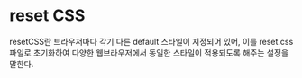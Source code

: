 # reset CSS

resetCSS란 브라우저마다 각기 다른 default 스타일이 지정되어 있어, 이를 reset.css파일로 초기화하여 다양한 웹브라우저에서 동일한 스타일이 적용되도록 해주는 설정을 말한다.
